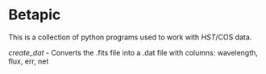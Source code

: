 # Betapic

This is a collection of python programs used to work with _HST_/COS data.

*create_dat* - Converts the .fits file into a .dat file with columns: wavelength, flux, err, net
